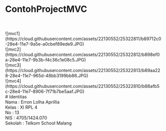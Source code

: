 # ContohProjectMVC
<br>
<br>
![mvc1](https://cloud.githubusercontent.com/assets/22130552/25322811/b89712c0-28e4-11e7-9a5e-a0cbef89ede9.JPG) <br>
![mvc2](https://cloud.githubusercontent.com/assets/22130552/25322812/b898ef0a-28e4-11e7-9b3b-f4c36c1e08c5.JPG) <br>
![mvc3](https://cloud.githubusercontent.com/assets/22130552/25322813/b89aa228-28e4-11e7-965d-48bb3199bb86.JPG) <br>
![mvc4](https://cloud.githubusercontent.com/assets/22130552/25322810/b88afb5c-28e4-11e7-8906-7f71b7be5aaf.JPG) <br>
# Identitas
<br>
Nama : Erron Lolha Aprillia<br>
Kelas : XI RPL 4<br>
No : 13<br>
NIS : 4705/1424.070<br>
Sekolah : Telkom School Malang<br>
